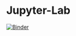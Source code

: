 # Jupyter-Lab
[![Binder](https://mybinder.org/badge.svg)](https://mybinder.org/v2/gh/yaspat/Jupyter-Lab/master?urlpath=lab/tree/UnderstandTCL.ipynb)
